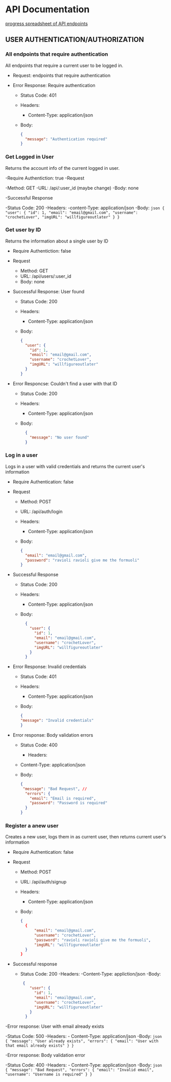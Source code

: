# API Documentation

[progress spreadsheet of API endpoints](https://docs.google.com/spreadsheets/d/1tYZW-HvLruIddnqtLbJSZXxUWCMPpFg6XOvooHHkb2I/edit#gid=0)

## USER AUTHENTICATION/AUTHORIZATION

### All endpoints that require authentication

All endpoints that require a current user to be logged in.

- Request: endpoints that require authentication
- Error Response: Require authentication

  - Status Code: 401
  - Headers:
    - Content-Type: application/json
  - Body:

    ```json
    {
      "message": "Authentication required"
    }
    ```
  
### Get Logged in User

Returns the account info of the current logged in user.

-Require Authentiction: true
-Request

  -Method: GET
  -URL: /api/:user_id (maybe change)
  -Body: none

-Successful Response

  -Status Code: 200
  -Headers:
    -content-Type: application/json
  -Body:
    ```json
    {
      "user": {
        "id": 1,
        "email": "email@gmail.com",
        "username": "crochetLover",
        "imgURL": "willfigureoutlater"
      }
    }
    ```

### Get user by ID

Returns the information about a single user by ID

- Require Authentiction: false
- Request
  - Method: GET
  - URL: /api/users/:user_id
  - Body: none

- Successful Response: User found
  - Status Code: 200
  - Headers:
    - Content-Type: application/json
  - Body:

    ```json
    {
      "user": {
        "id": 1,
        "email": "email@gmail.com",
        "username": "crochetLover",
        "imgURL": "willfigureoutlater"
      }
    }
    ```

- Error Responcse: Couldn't find a user with that ID

  - Status Code: 200
  - Headers:
    - Content-Type: application/json
  - Body:

    ```json
      {
        "message": "No user found"
      }
    ```

### Log in a user

Logs in a user with valid credentials and returns the current user's information

- Require Authentication: false
- Request

  - Method: POST
  - URL: /api/auth/login
  - Headers:
    - Content-Type: application/json
  - Body:

    ```json
    {
      "email": "email@gmail.com",
      "password": "ravioli ravioli give me the formuoli"
    }
    ```

- Successful Response

  - Status Code: 200
  - Headers:
    - Content-Type: application/json
  - Body:

    ```json
      {
        "user": {
          "id": 1,
          "email": "email@gmail.com",
          "username": "crochetLover",
          "imgURL": "willfigureoutlater"
        }
      }
    ```

- Error Response: Invalid credentials

  - Status Code: 401
  - Headers:
    - Content-Type: application/json
  - Body:

    ```json
    {
    "message": "Invalid credentials"
    }
    ```

- Error response: Body validation errors

  - Status Code: 400
    - Headers:
  - Content-Type: application/json
  - Body:

    ```json
    {
     "message": "Bad Request", //
      "errors": {
        "email": "Email is required",
        "password": "Password is required"
      }
    }

### Register a anew user

Creates a new user, logs them in as current user, then returns current user's information

- Require Authentication: false
- Request

  - Method: POST
  - URL: /api/auth/signup
  - Headers:
    - Content-Type: application/json
  - Body:

    ```json
    {
      {
          "email": "email@gmail.com",
          "username": "crochetLover",
          "password": "ravioli ravioli give me the formuoli",
          "imgURL": "willfigureoutlater" 
      }
    }
    ```

- Successful response

  - Status Code: 200
  -Headers:
    -Content-Type: appliction/json
  -Body:

    ```json
     {
        "user": {
          "id": 1,
          "email": "email@gmail.com",
          "username": "crochetLover",
          "imgURL": "willfigureoutlater"
        }
      }
    ```

-Error response: User with email already exists

  -Status Code: 500
  -Headers:
    - Content-Type: application/json
  -Body:
    ```json
    {
      "message": "User already exists",
      "errors": {
        "email": "User with that email already exists"
      }
    }
    ```

-Error response: Body validation error

  -Status Code: 400
  -Headers:
    - Content-Type: application/json
  -Body:
    ```json
    {
     "message": "Bad Request",
      "errors": {
        "email": "Invalid email",
        "username": "Username is required"
      }
    }
    ```
